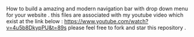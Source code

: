 How to build a amazing and modern navigation bar with drop down menu for your website .
this files are associated with my youtube video which exist at the link below :
https://www.youtube.com/watch?v=4u5b8DkypPU&t=89s
please feel free to fork and star this repository .
